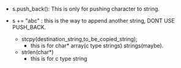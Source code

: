 
- s.push_back():
  This is only for pushing character to string.
- s += "abc" : 
  this is the way to append another string, DONT USE PUSH_BACK.

  - stcpy(destination_string,to_be_copied_string);
    - this is for char* array(c type strings) strings(maybe).
  - strlen(char*)
    - this is for c type string